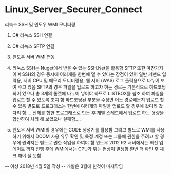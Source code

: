 # Linux_Server_Securer_Connect
리눅스 SSH 및 윈도우 WMI 모니터링

1. C# 리눅스 SSH 연결
2. C# 리눅스 SFTP 연결
3. 윈도우 서버 WMI 연동

1. 리눅스 SSH는 Nuget에서 받을 수 있는 SSH.Net을 활용함
   SFTP 또한 마찬가지이며 SSH의 경우 동시에 여러개를 한번에 열 수 있다는 장점이 있어
   일반 커맨드 입력용, 서버 CPU 및 메모리 모니터링용, 웹 서버 (WAS) 로그 출력용으로 나누어 보여 주고 있음
   SFTP의 경우 파일을 업로드 하고자 하는 경로는 기본적으로 하드코딩 되어 있으나 총 3개의 톰캣에 나누어 넣어야 하므로 LISTBOX를 참조 하여
   파일을 업로드 할 수 있도록 조치 함
   하드코딩된 부분을 수정면 어느 경로에든지 업로드 할 수 있음
   별도로 프로그래스는 한번에 여러개의 파일을 업로드 할 경우에 왔다리 갔다리 함....
   전체를 합한 프로그래스로 만든 후 개별 스레드에서 업로드 하는 용량을 합산하여 처리 해 보았으나 실패함....
  
2. 윈도우 서버 WMI의 경우에는 CODE 생성기를 활용함
   그리고 별도로 WMI를 사용하기 위해서 DCOM 사용 유무 확인 및 특정 계정 또는 그룹에 권한을 주려고 할 경우에 원격지는 별도로 권한 작업을 하여야 함
   윈도우 2012 R2 서버에서는 최신 업데이트 까지 진행 후에 WMI에서는 CPU가 튀는 현상이 발생함
   한번 더 확인 후 체크 해야 될 듯함

-- 이상 2018년 4월 5일 작성
-- 개발은 3월에 한것이 마지막임

